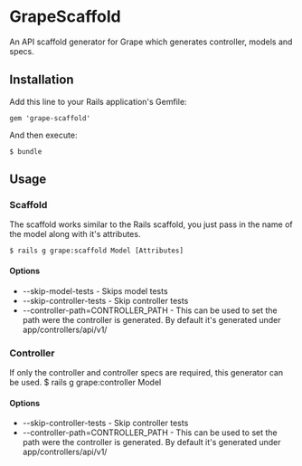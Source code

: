 # GrapeScaffold

An API scaffold generator for Grape which generates controller, models and specs.

## Installation

Add this line to your Rails application's Gemfile:

    gem 'grape-scaffold'

And then execute:

    $ bundle

## Usage
### Scaffold
  The scaffold works similar to the Rails scaffold, you just pass in the name of the model along with it's attributes.

    $ rails g grape:scaffold Model [Attributes]

#### Options
  * --skip-model-tests - Skips model tests
  * --skip-controller-tests - Skip controller tests
  * --controller-path=CONTROLLER_PATH - This can be used to set the path were the controller is generated. By default it's generated under app/controllers/api/v1/

### Controller
  If only the controller and controller specs are required, this generator can be used.
    $ rails g grape:controller Model

#### Options
  * --skip-controller-tests - Skip controller tests
  * --controller-path=CONTROLLER_PATH - This can be used to set the path were the controller is generated. By default it's generated under app/controllers/api/v1/
